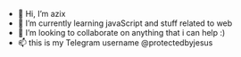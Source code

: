 - 👋 Hi, I’m azix
- 🌱 I’m currently learning javaScript and stuff related to web
- 💞️ I’m looking to collaborate on anything that i can help :)
- 📫 this is my Telegram username @protectedbyjesus 


